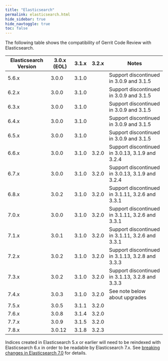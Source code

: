 ```yaml
---
title: "Elasticsearch"
permalink: elasticsearch.html
hide_sidebar: true
hide_navtoggle: true
toc: false
---
```


The following table shows the compatibility of Gerrit Code Review with Elasticsearch.

| Elasticsearch Version | 3.0.x (EOL) | 3.1.x | 3.2.x | Notes                                           |
|-----------------------|-------------|-------|-------|-------------------------------------------------|
| 5.6.x                 | 3.0.0       | 3.1.0 |       | Support discontinued in 3.0.9 and 3.1.5         |
| 6.2.x                 | 3.0.0       | 3.1.0 |       | Support discontinued in 3.0.9 and 3.1.5         |
| 6.3.x                 | 3.0.0       | 3.1.0 |       | Support discontinued in 3.0.9 and 3.1.5         |
| 6.4.x                 | 3.0.0       | 3.1.0 |       | Support discontinued in 3.0.9 and 3.1.5         |
| 6.5.x                 | 3.0.0       | 3.1.0 |       | Support discontinued in 3.0.9 and 3.1.5         |
| 6.6.x                 | 3.0.0       | 3.1.0 | 3.2.0 | Support discontinued in 3.0.13, 3.1.9 and 3.2.4 |
| 6.7.x                 | 3.0.0       | 3.1.0 | 3.2.0 | Support discontinued in 3.0.13, 3.1.9 and 3.2.4 |
| 6.8.x                 | 3.0.2       | 3.1.0 | 3.2.0 | Support discontinued in 3.1.11, 3.2.6 and 3.3.1 |
| 7.0.x                 | 3.0.0       | 3.1.0 | 3.2.0 | Support discontinued in 3.1.11, 3.2.6 and 3.3.1 |
| 7.1.x                 | 3.0.1       | 3.1.0 | 3.2.0 | Support discontinued in 3.1.11, 3.2.6 and 3.3.1 |
| 7.2.x                 | 3.0.2       | 3.1.0 | 3.2.0 | Support discontinued in 3.1.13, 3.2.8 and 3.3.3 |
| 7.3.x                 | 3.0.2       | 3.1.0 | 3.2.0 | Support discontinued in 3.1.13, 3.2.8 and 3.3.3 |
| 7.4.x                 | 3.0.3       | 3.1.0 | 3.2.0 | See note below about upgrades                   |
| 7.5.x                 | 3.0.5       | 3.1.1 | 3.2.0 |                                                 |
| 7.6.x                 | 3.0.8       | 3.1.4 | 3.2.0 |                                                 |
| 7.7.x                 | 3.0.9       | 3.1.5 | 3.2.0 |                                                 |
| 7.8.x                 | 3.0.12      | 3.1.8 | 3.2.3 |                                                 |

Indices created in Elasticsearch 5.x or earlier will need to be reindexed with
Elasticsearch 6.x in order to be readable by Elasticsearch 7.x. See
[breaking changes in Elasticsearch 7.0](https://www.elastic.co/guide/en/elasticsearch/reference/7.0/breaking-changes-7.0.html)
for details.
